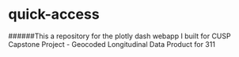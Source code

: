 # quick-access

######This a repository for the plotly dash webapp I built for CUSP Capstone Project - Geocoded Longitudinal Data Product for 311
